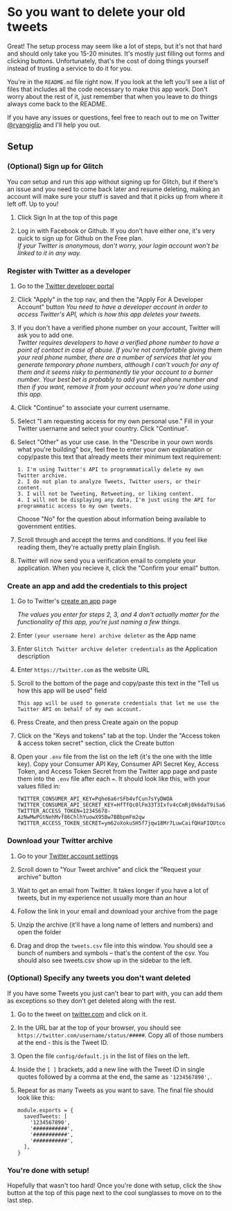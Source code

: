 # So you want to delete your old tweets

Great! The setup process may seem like a lot of steps, but it's not that hard and should only take you 15-20 minutes. It's mostly just filling out forms and clicking buttons. Unfortunately, that's the cost of doing things yourself instead of trusting a service to do it for you.

You're in the `README.md` file right now. If you look at the left you'll see a list of files that includes all the code necessary to make this app work. Don't worry about the rest of it, just remember that when you leave to do things always come back to the README.

If you have any issues or questions, feel free to reach out to me on Twitter [@ryangiglio](https://twitter.com/ryangiglio) and I'll help you out.

## Setup

### (Optional) Sign up for Glitch

You _can_ setup and run this app without signing up for Glitch, but if there's an issue and you need to come back later and resume deleting, making an account will make sure your stuff is saved and that it picks up from where it left off. Up to you!

1. Click Sign In at the top of this page

2. Log in with Facebook or Github. If you don't have either one, it's very quick to sign up for Github on the Free plan.  
   _If your Twitter is anonymous, don't worry, your login account won't be linked to it in any way._

### Register with Twitter as a developer

1. Go to the [Twitter developer portal](https://developer.twitter.com)

2. Click "Apply" in the top nav, and then the "Apply For A Developer Account" button
   _You need to have a developer account in order to access Twitter's API, which is how this app deletes your tweets._

3. If you don't have a verified phone number on your account, Twitter will ask you to add one.  
   _Twitter requires developers to have a verified phone number to have a point of contact in case of abuse. If you're not comfortable giving them your real phone number, there are a number of services that let you generate temporary phone numbers, although I can't vouch for any of them and it seems risky to permanently tie your account to a burner number. Your best bet is probably to add your real phone number and then if you want, remove it from your account when you're done using this app._

4. Click "Continue" to associate your current username.

5. Select "I am requesting access for my own personal use." Fill in your Twitter username and select your country. Click "Continue".

6. Select "Other" as your use case. In the "Describe in your own words what you're building" box, feel free to enter your own explanation or copy/paste this text that already meets their minimum text requirement:

   ```
   1. I'm using Twitter's API to programmatically delete my own Twitter archive.
   2. I do not plan to analyze Tweets, Twitter users, or their content.
   3. I will not be Tweeting, Retweeting, or liking content.
   4. I will not be displaying any data, I'm just using the API for programmatic access to my own tweets.
   ```

   Choose "No" for the question about information being available to government entities.

7. Scroll through and accept the terms and conditions. If you feel like reading them, they're actually pretty plain English.

8. Twitter will now send you a verification email to complete your application. When you recieve it, click the "Confirm your email" button.

### Create an app and add the credentials to this project

1. Go to Twitter's [create an app](https://developer.twitter.com/en/apps/create) page

   _The values you enter for steps 2, 3, and 4 don't actually matter for the functionality of this app, you're just naming a few things._

2. Enter `(your username here) archive deleter` as the App name

3. Enter `Glitch Twitter archive deleter credentials` as the Application description

4. Enter `https://twitter.com` as the website URL

5. Scroll to the bottom of the page and copy/paste this text in the "Tell us how this app will be used" field

   ```
   This app will be used to generate credentials that let me use the Twitter API on behalf of my own account.
   ```

6. Press Create, and then press Create again on the popup

7. Click on the "Keys and tokens" tab at the top. Under the "Access token & access token secret" section, click the Create button

8. Open your `.env` file from the list on the left (it's the one with the little key). Copy your Consumer API Key, Consumer API Secret Key, Access Token, and Access Token Secret from the Twitter app page and paste them into the `.env` file after each `=`. It should look like this, with your values filled in:

   ```
   TWITTER_CONSUMER_API_KEY=Pqhe6a6rSFb4vfCun7sYyDWOA
   TWITTER_CONSUMER_API_SECRET_KEY=HfTfQc0lFm33T3Ixfv4cCmRj0k6daT9iSa6DF2n3H6qwZ4lWai
   TWITTER_ACCESS_TOKEN=12345678-AzNwMwPGtNehMvf86ChlhYuowX95Bw7BBbpmFm2qw
   TWITTER_ACCESS_TOKEN_SECRET=ym62oXokuSH5f7jqw18Mr7LuwCaifQHaFIQUtcoeC8QZL
   ```

### Download your Twitter archive

1. Go to your [Twitter account settings](https://twitter.com/settings/account)

2. Scroll down to "Your Tweet archive" and click the "Request your archive" button

3. Wait to get an email from Twitter. It takes longer if you have a lot of tweets, but in my experience not usually more than an hour

4. Follow the link in your email and download your archive from the page

5. Unzip the archive (it'll have a long name of letters and numbers) and open the folder

6. Drag and drop the `tweets.csv` file into this window. You should see a bunch of numbers and symbols – that's the content of the csv. You should also see tweets.csv show up in the sidebar to the left.

### (Optional) Specify any tweets you don't want deleted

If you have some Tweets you just can't bear to part with, you can add them as exceptions so they don't get deleted along with the rest.

1. Go to the tweet on [twitter.com](https://twitter.com) and click on it.

2. In the URL bar at the top of your browser, you should see `https://twitter.com/username/status/#####`. Copy all of those numbers at the end - this is the Tweet ID.

3. Open the file `config/default.js` in the list of files on the left.

4. Inside the `[ ]` brackets, add a new line with the Tweet ID in single quotes followed by a comma at the end, the same as `'1234567890',`.

5. Repeat for as many Tweets as you want to save. The final file should look like this:
   ```
   module.exports = {
     savedTweets: [
       '1234567890',
       '###########',
       '###########',
       '###########',
     ],
   }
   ```

### You're done with setup!

Hopefully that wasn't too hard! Once you're done with setup, click the `Show` button at the top of this page next to the cool sunglasses to move on to the last step.
